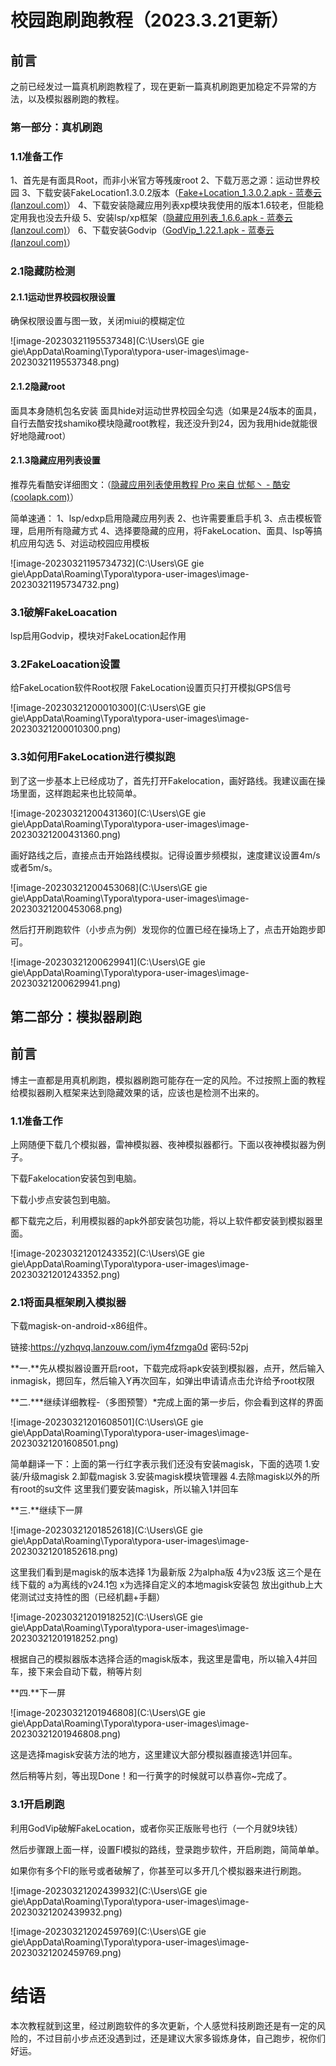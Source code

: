 # 校园跑刷跑教程（2023.3.21更新）

## 前言

之前已经发过一篇真机刷跑教程了，现在更新一篇真机刷跑更加稳定不异常的方法，以及模拟器刷跑的教程。

### 第一部分：真机刷跑

### 1.1准备工作

1、首先是有面具Root，而非小米官方等残废root
2、下载万恶之源：运动世界校园
3、下载安装FakeLocation1.3.0.2版本（[Fake+Location_1.3.0.2.apk - 蓝奏云 (lanzoul.com)](https://wwm.lanzoul.com/iMHUo057ibyb)）
4、下载安装隐藏应用列表xp模块我使用的版本1.6较老，但能稳定用我也没去升级
5、安装lsp/xp框架（[隐藏应用列表_1.6.6.apk - 蓝奏云 (lanzoul.com)](https://wwm.lanzoul.com/iQ6lq057irkd)）
6、下载安装Godvip（[GodVip_1.22.1.apk - 蓝奏云 (lanzoul.com)](https://wwm.lanzoul.com/i8RYM057ibzc)）

### 2.1隐藏防检测

#### 2.1.1运动世界校园权限设置

确保权限设置与图一致，关闭miui的模糊定位

![image-20230321195537348](C:\Users\GE gie gie\AppData\Roaming\Typora\typora-user-images\image-20230321195537348.png)

#### 2.1.2隐藏root

面具本身随机包名安装
面具hide对运动世界校园全勾选（如果是24版本的面具，自行去酷安找shamiko模块隐藏root教程，我还没升到24，因为我用hide就能很好地隐藏root）

#### 2.1.3隐藏应用列表设置

推荐先看酷安详细图文：（[隐藏应用列表使用教程 Pro 来自 忧郁丶 - 酷安 (coolapk.com)](https://www.coolapk.com/feed/34458057?shareKey=YjBlYzcxNDgwMzYwNjI4OGIzZmM~)）

简单速通：
1、lsp/edxp启用隐藏应用列表
2、也许需要重启手机
3、点击模板管理，启用所有隐藏方式
4、选择要隐藏的应用，将FakeLocation、面具、lsp等搞机应用勾选
5、对运动校园应用模板

![image-20230321195734732](C:\Users\GE gie gie\AppData\Roaming\Typora\typora-user-images\image-20230321195734732.png)

### 3.1破解FakeLoacation

lsp启用Godvip，模块对FakeLocation起作用

### 3.2FakeLoacation设置

给FakeLocation软件Root权限
FakeLocation设置页只打开模拟GPS信号

![image-20230321200010300](C:\Users\GE gie gie\AppData\Roaming\Typora\typora-user-images\image-20230321200010300.png)

### 3.3如何用FakeLocation进行模拟跑

到了这一步基本上已经成功了，首先打开Fakelocation，画好路线。我建议画在操场里面，这样跑起来也比较简单。

![image-20230321200431360](C:\Users\GE gie gie\AppData\Roaming\Typora\typora-user-images\image-20230321200431360.png)

画好路线之后，直接点击开始路线模拟。记得设置步频模拟，速度建议设置4m/s或者5m/s。

![image-20230321200453068](C:\Users\GE gie gie\AppData\Roaming\Typora\typora-user-images\image-20230321200453068.png)

然后打开刷跑软件（小步点为例）发现你的位置已经在操场上了，点击开始跑步即可。

![image-20230321200629941](C:\Users\GE gie gie\AppData\Roaming\Typora\typora-user-images\image-20230321200629941.png)

## 第二部分：模拟器刷跑

## 前言

博主一直都是用真机刷跑，模拟器刷跑可能存在一定的风险。不过按照上面的教程给模拟器刷入框架来达到隐藏效果的话，应该也是检测不出来的。

### 1.1准备工作

上网随便下载几个模拟器，雷神模拟器、夜神模拟器都行。下面以夜神模拟器为例子。

下载Fakelocation安装包到电脑。

下载小步点安装包到电脑。

都下载完之后，利用模拟器的apk外部安装包功能，将以上软件都安装到模拟器里面。

![image-20230321201243352](C:\Users\GE gie gie\AppData\Roaming\Typora\typora-user-images\image-20230321201243352.png)

### 2.1将面具框架刷入模拟器

下载magisk-on-android-x86组件。

链接:https://yzhqvq.lanzouw.com/iym4fzmga0d 密码:52pj

**一.**先从模拟器设置开启root，下载完成将apk安装到模拟器，点开，然后输入inmagisk，摁回车，然后输入Y再次回车，如弹出申请请点击允许给予root权限

**二.***继续详细教程-（多图预警）*完成上面的第一步后，你会看到这样的界面

![image-20230321201608501](C:\Users\GE gie gie\AppData\Roaming\Typora\typora-user-images\image-20230321201608501.png)

简单翻译一下：上面的第一行红字表示我们还没有安装magisk，下面的选项
1.安装/升级magisk
2.卸载magisk
3.安装magisk模块管理器
4.去除magisk以外的所有root的su文件
这里我们要安装magisk，所以输入1并回车

**三.**继续下一屏

![image-20230321201852618](C:\Users\GE gie gie\AppData\Roaming\Typora\typora-user-images\image-20230321201852618.png)

这里我们看到是magisk的版本选择
1为最新版 2为alpha版 4为v23版 这三个是在线下载的 a为离线的v24.1包 x为选择自定义的本地magisk安装包
放出github上大佬测试过支持性的图（已经机翻+手翻）

![image-20230321201918252](C:\Users\GE gie gie\AppData\Roaming\Typora\typora-user-images\image-20230321201918252.png)

根据自己的模拟器版本选择合适的magisk版本，我这里是雷电，所以输入4并回车，接下来会自动下载，稍等片刻

**四.**下一屏

![image-20230321201946808](C:\Users\GE gie gie\AppData\Roaming\Typora\typora-user-images\image-20230321201946808.png)

这是选择magisk安装方法的地方，这里建议大部分模拟器直接选1并回车。

然后稍等片刻，等出现Done！和一行黄字的时候就可以恭喜你~完成了。

### 3.1开启刷跑

利用GodVip破解FakeLocation，或者你买正版账号也行（一个月就9块钱）

然后步骤跟上面一样，设置Fl模拟的路线，登录跑步软件，开启刷跑，简简单单。

如果你有多个Fl的账号或者破解了，你甚至可以多开几个模拟器来进行刷跑。

![image-20230321202439932](C:\Users\GE gie gie\AppData\Roaming\Typora\typora-user-images\image-20230321202439932.png)

![image-20230321202459769](C:\Users\GE gie gie\AppData\Roaming\Typora\typora-user-images\image-20230321202459769.png)

# 结语

本次教程就到这里，经过刷跑软件的多次更新，个人感觉科技刷跑还是有一定的风险的，不过目前小步点还没遇到过，还是建议大家多锻炼身体，自己跑步，祝你们好运。